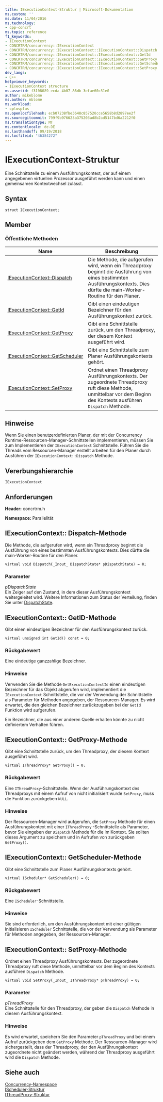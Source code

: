 ```yaml
---
title: IExecutionContext-Struktur | Microsoft-Dokumentation
ms.custom: ''
ms.date: 11/04/2016
ms.technology:
- cpp-concrt
ms.topic: reference
f1_keywords:
- IExecutionContext
- CONCRTRM/concurrency::IExecutionContext
- CONCRTRM/concurrency::IExecutionContext::IExecutionContext::Dispatch
- CONCRTRM/concurrency::IExecutionContext::IExecutionContext::GetId
- CONCRTRM/concurrency::IExecutionContext::IExecutionContext::GetProxy
- CONCRTRM/concurrency::IExecutionContext::IExecutionContext::GetScheduler
- CONCRTRM/concurrency::IExecutionContext::IExecutionContext::SetProxy
dev_langs:
- C++
helpviewer_keywords:
- IExecutionContext structure
ms.assetid: f3108089-ecda-4b07-86db-3efae60c31e0
author: mikeblome
ms.author: mblome
ms.workload:
- cplusplus
ms.openlocfilehash: ecb07238fbe3648c857520cce5658b8d2897ee2f
ms.sourcegitcommit: 799f9b976623a375203ad8b2ad5147bd6a2212f0
ms.translationtype: MT
ms.contentlocale: de-DE
ms.lasthandoff: 09/19/2018
ms.locfileid: "46384272"
---
```

# <a name="iexecutioncontext-structure"></a>IExecutionContext-Struktur

Eine Schnittstelle zu einem Ausführungskontext, der auf einem angegebenen virtuellen Prozessor ausgeführt werden kann und einen gemeinsamen Kontextwechsel zulässt.

## <a name="syntax"></a>Syntax

```
struct IExecutionContext;
```

## <a name="members"></a>Member

### <a name="public-methods"></a>Öffentliche Methoden

|Name|Beschreibung|
|----------|-----------------|
|[IExecutionContext::Dispatch](#dispatch)|Die Methode, die aufgerufen wird, wenn ein Threadproxy beginnt die Ausführung von eines bestimmten Ausführungskontexts. Dies dürfte die main-Worker-Routine für den Planer.|
|[IExecutionContext::GetId](#getid)|Gibt einen eindeutigen Bezeichner für den Ausführungskontext zurück.|
|[IExecutionContext::GetProxy](#getproxy)|Gibt eine Schnittstelle zurück, um den Threadproxy, der diesem Kontext ausgeführt wird.|
|[IExecutionContext::GetScheduler](#getscheduler)|Gibt eine Schnittstelle zum Planer Ausführungskontexts gehört.|
|[IExecutionContext::SetProxy](#setproxy)|Ordnet einen Threadproxy Ausführungskontexts. Der zugeordnete Threadproxy ruft diese Methode, unmittelbar vor dem Beginn des Kontexts ausführen `Dispatch` Methode.|

## <a name="remarks"></a>Hinweise

Wenn Sie einen benutzerdefinierten Planer, der mit der Concurrency Runtime-Ressourcen-Manager-Schnittstellen implementieren, müssen Sie zum Implementieren der `IExecutionContext` Schnittstelle. Führen Sie die Threads vom Ressourcen-Manager erstellt arbeiten für den Planer durch Ausführen der `IExecutionContext::Dispatch` Methode.

## <a name="inheritance-hierarchy"></a>Vererbungshierarchie

`IExecutionContext`

## <a name="requirements"></a>Anforderungen

**Header:** concrtrm.h

**Namespace:** Parallelität

##  <a name="dispatch"></a>  IExecutionContext:: Dispatch-Methode

Die Methode, die aufgerufen wird, wenn ein Threadproxy beginnt die Ausführung von eines bestimmten Ausführungskontexts. Dies dürfte die main-Worker-Routine für den Planer.

```
virtual void Dispatch(_Inout_ DispatchState* pDispatchState) = 0;
```

### <a name="parameters"></a>Parameter

*pDispatchState*<br/>
Ein Zeiger auf den Zustand, in dem dieser Ausführungskontext weitergeleitet wird. Weitere Informationen zum Status der Verteilung, finden Sie unter [DispatchState](dispatchstate-structure.md).

##  <a name="getid"></a>  IExecutionContext:: GetID-Methode

Gibt einen eindeutigen Bezeichner für den Ausführungskontext zurück.

```
virtual unsigned int GetId() const = 0;
```

### <a name="return-value"></a>Rückgabewert

Eine eindeutige ganzzahlige Bezeichner.

### <a name="remarks"></a>Hinweise

Verwenden Sie die Methode `GetExecutionContextId` einen eindeutigen Bezeichner für das Objekt abgerufen wird, implementiert die `IExecutionContext` Schnittstelle, die vor der Verwendung der Schnittstelle als Parameter für Methoden angegeben, der Ressourcen-Manager. Es wird erwartet, die den gleichen Bezeichner zurückzugeben bei der `GetId` Funktion wird aufgerufen.

Ein Bezeichner, die aus einer anderen Quelle erhalten könnte zu nicht definiertem Verhalten führen.

##  <a name="getproxy"></a>  IExecutionContext:: GetProxy-Methode

Gibt eine Schnittstelle zurück, um den Threadproxy, der diesem Kontext ausgeführt wird.

```
virtual IThreadProxy* GetProxy() = 0;
```

### <a name="return-value"></a>Rückgabewert

Eine `IThreadProxy`-Schnittstelle. Wenn der Ausführungskontext des Threadproxys mit einem Aufruf von nicht initialisiert wurde `SetProxy`, muss die Funktion zurückgeben `NULL`.

### <a name="remarks"></a>Hinweise

Der Ressourcen-Manager wird aufgerufen, die `SetProxy` Methode für einen Ausführungskontext mit einer `IThreadProxy` -Schnittstelle als Parameter, bevor Sie eingeben der `Dispatch` Methode für die im Kontext. Sie sollten dieses Argument zu speichern und in Aufrufen von zurückgeben `GetProxy()`.

##  <a name="getscheduler"></a>  IExecutionContext:: GetScheduler-Methode

Gibt eine Schnittstelle zum Planer Ausführungskontexts gehört.

```
virtual IScheduler* GetScheduler() = 0;
```

### <a name="return-value"></a>Rückgabewert

Eine `IScheduler`-Schnittstelle.

### <a name="remarks"></a>Hinweise

Sie sind erforderlich, um den Ausführungskontext mit einer gültigen initialisieren `IScheduler` Schnittstelle, die vor der Verwendung als Parameter für Methoden angegeben, der Ressourcen-Manager.

##  <a name="setproxy"></a>  IExecutionContext:: SetProxy-Methode

Ordnet einen Threadproxy Ausführungskontexts. Der zugeordnete Threadproxy ruft diese Methode, unmittelbar vor dem Beginn des Kontexts ausführen `Dispatch` Methode.

```
virtual void SetProxy(_Inout_ IThreadProxy* pThreadProxy) = 0;
```

### <a name="parameters"></a>Parameter

*pThreadProxy*<br/>
Eine Schnittstelle für den Threadproxy, der geben die `Dispatch` Methode in diesem Ausführungskontext.

### <a name="remarks"></a>Hinweise

Es wird erwartet, speichern Sie den Parameter `pThreadProxy` und bei einem Aufruf zurückgeben dem `GetProxy` Methode. Der Ressourcen-Manager wird sichergestellt, dass der Threadproxy, der den Ausführungskontext zugeordnete nicht geändert werden, während der Threadproxy ausgeführt wird die `Dispatch` Methode.

## <a name="see-also"></a>Siehe auch

[Concurrency-Namespace](concurrency-namespace.md)<br/>
[IScheduler-Struktur](ischeduler-structure.md)<br/>
[IThreadProxy-Struktur](ithreadproxy-structure.md)
